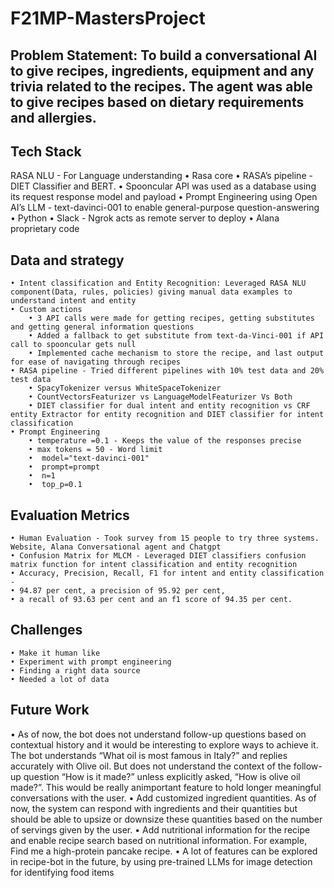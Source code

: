 # F21MP-MastersProject
## Problem Statement: To build a conversational AI to give recipes, ingredients, equipment and any trivia related to the recipes. The agent was able to give recipes based on dietary requirements and allergies. 
## Tech Stack 
RASA NLU - For Language understanding
	• Rasa core
	• RASA’s pipeline - DIET Classifier and BERT. 
	• Spooncular API was used as a database using its request response model  and payload 
	• Prompt Engineering using Open AI’s LLM - text-davinci-001 to enable general-purpose question-answering
	• Python
	• Slack - Ngrok acts as remote server to deploy 
	• Alana proprietary code 
## Data and strategy 
	• Intent classification and Entity Recognition: Leveraged RASA NLU component(Data, rules, policies) giving manual data examples to understand intent and entity
	• Custom actions
		• 3 API calls were made for getting recipes, getting substitutes and getting general information questions
		• Added a fallback to get substitute from text-da-Vinci-001 if API call to spooncular gets null
		• Implemented cache mechanism to store the recipe, and last output for ease of navigating through recipes
	• RASA pipeline - Tried different pipelines with 10% test data and 20% test data
		• SpacyTokenizer versus WhiteSpaceTokenizer
		• CountVectorsFeaturizer vs LanguageModelFeaturizer Vs Both
		• DIET classifier for dual intent and entity recognition vs CRF entity Extractor for entity recognition and DIET classifier for intent classification
	• Prompt Engineering 
		• temperature =0.1 - Keeps the value of the responses precise
		• max tokens = 50 - Word limit
		•  model="text-davinci-001"
		•  prompt=prompt
		•  n=1
		•  top_p=0.1
## Evaluation Metrics
	• Human Evaluation - Took survey from 15 people to try three systems. Website, Alana Conversational agent and Chatgpt
	• Confusion Matrix for MLCM - Leveraged DIET classifiers confusion matrix function for intent classification and entity recognition
	• Accuracy, Precision, Recall, F1 for intent and entity classification - 
	• 94.87 per cent, a precision of 95.92 per cent,
	• a recall of 93.63 per cent and an f1 score of 94.35 per cent.
## Challenges 
	• Make it human like 
	• Experiment with prompt engineering
	• Finding a right data source
	• Needed a lot of data
## Future Work
• As of now, the bot does not understand follow-up questions based on contextual history and it would be interesting to explore ways to achieve it. The bot understands “What oil is most famous in Italy?” and replies accurately with Olive oil. But does not understand the context of the follow-up question “How is it made?” unless explicitly asked, “How is olive oil made?”. This would be really animportant feature to hold longer meaningful conversations with the user.
• Add customized ingredient quantities. As of now, the system can respond with ingredients and their quantities but should be able to upsize or downsize these quantities based on the number of servings given by the user.
• Add nutritional information for the recipe and enable recipe search based on nutritional information. For example, Find me a high-protein pancake recipe.
• A lot of features can be explored in recipe-bot in the future, by using pre-trained LLMs for image detection for identifying food items
